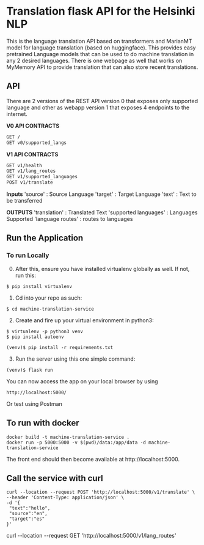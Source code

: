 # Translation flask API for the Helsinki NLP

This is the language translation API based on transformers and MarianMT model for language translation (based on huggingface). This provides easy pretrained Language models that can be used to do machine translation in any 2 desired languages. There is one webpage as well that works on MyMemory API to provide translation that can also store recent translations.  

## API
There are 2 versions of the  REST API
version 0 that exposes only supported language and other as webapp
version 1 that exposes 4 endpoints to the internet.

**V0 API CONTRACTS**

```txt
GET /
GET v0/supported_langs
```
**V1 API CONTRACTS**
```txt
GET v1/health
GET v1/lang_routes
GET v1/supported_languages
POST v1/translate
```
**Inputs**
'source' : Source Language 
'target' : Target Language
'text' : Text to be transferred

**OUTPUTS**
'translation' : Translated Text
'supported languages' : Languages Supported 
'language routes' : routes to languages

## Run the Application
### To run Locally

0. After this, ensure you have installed virtualenv globally as well. If not, run this:
```
$ pip install virtualenv
```
1. Cd into your repo as such:
```
$ cd machine-translation-service
```

2. Create and fire up your virtual environment in python3:
```
$ virtualenv -p python3 venv
$ pip install autoenv
```
```
(venv)$ pip install -r requirements.txt
```

3. Run the server using this one simple command:
```
(venv)$ flask run
```
You can now access the app on your local browser by using
```
http://localhost:5000/
```
Or test using  Postman

## To run with docker

```
docker build -t machine-translation-service .
docker run -p 5000:5000 -v $(pwd)/data:/app/data -d machine-translation-service
```

The front end should then become available at http://localhost:5000.


## Call the service with curl
```
curl --location --request POST 'http://localhost:5000/v1/translate' \
--header 'Content-Type: application/json' \
-d '{
 "text":"hello",
 "source":"en",
 "target":"es"
}'
```

curl --location --request GET 'http://localhost:5000/v1/lang_routes'
